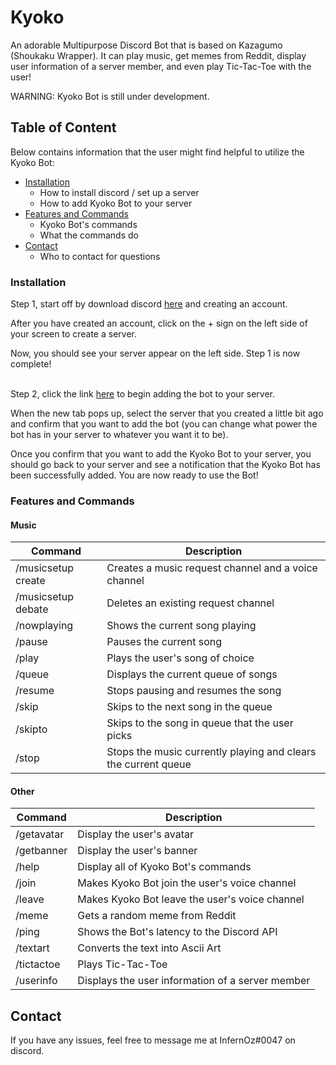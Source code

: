 # Kyoko
An adorable Multipurpose Discord Bot that is based on Kazagumo (Shoukaku Wrapper). It can play music, get memes from Reddit, display user information of a server member, and even play Tic-Tac-Toe with the user!

WARNING: Kyoko Bot is still under development.
</br>

## Table of Content
Below contains information that the user might find helpful to utilize the Kyoko Bot:
* [Installation](#installation)
  * How to install discord / set up a server
  * How to add Kyoko Bot to your server
* [Features and Commands](#features-and-commands)
  * Kyoko Bot's commands
  * What the commands do 
* [Contact](#contact)
  * Who to contact for questions 

### Installation
Step 1, start off by download discord [here](https://discord.com/download) and creating an account.

After you have created an account, click on the + sign on the left side of your screen to create a server.

Now, you should see your server appear on the left side. Step 1 is now complete! 
</br>
</br>

Step 2, click the link [here](https://dsc.gg/kyo-ko) to begin adding the bot to your server.

When the new tab pops up, select the server that you created a little bit ago and confirm that you want to add the bot (you can change what power the bot has in your server to whatever you want it to be).

Once you confirm that you want to add the Kyoko Bot to your server, you should go back to your server and see a notification that the Kyoko Bot has been successfully added.
You are now ready to use the Bot!


### Features and Commands
#### Music   
| Command | Description |
| --- | --- |
| /musicsetup create | Creates a music request channel and a voice channel |
| /musicsetup debate | Deletes an existing request channel |
| /nowplaying | Shows the current song playing |
| /pause | Pauses the current song |
| /play | Plays the user's song of choice |
| /queue | Displays the current queue of songs |
| /resume | Stops pausing and resumes the song |
| /skip | Skips to the next song in the queue |
| /skipto | Skips to the song in queue that the user picks |
| /stop | Stops the music currently playing and clears the current queue |

#### Other
| Command | Description |
| --- | --- |
| /getavatar | Display the user's avatar |
| /getbanner | Display the user's banner |
| /help | Display all of Kyoko Bot's commands |
| /join | Makes Kyoko Bot join the user's voice channel |
| /leave | Makes Kyoko Bot leave the user's voice channel |
| /meme | Gets a random meme from Reddit |
| /ping | Shows the Bot's latency to the Discord API |
| /textart | Converts the text into Ascii Art |
| /tictactoe | Plays Tic-Tac-Toe |
| /userinfo | Displays the user information of a server member |

## Contact
If you have any issues, feel free to message me at InfernOz#0047 on discord.
